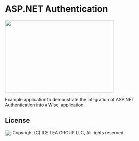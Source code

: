 ASP.NET Authentication
====

<img src="https://raw.githubusercontent.com/iceteagroup/wisej-examples/master/Support/Images/AspNetAuthentication.png" width="350" height="233">

Example application to demonstrate the integration of ASP.NET Authentication into a Wisej application.

License
-------
<img src="http://iceteagroup.com/wp-content/uploads/2017/01/Square-64x64-trasp.png" height="20" align="top"> Copyright (C) ICE TEA GROUP LLC, All rights reserved.
